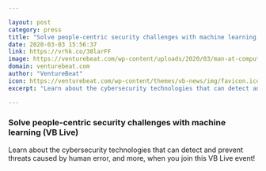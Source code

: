 ```yaml
---

layout: post
category: press
title: "Solve people-centric security challenges with machine learning (VB Live)"
date: 2020-03-03 15:56:37
link: https://vrhk.co/38larFF
image: https://venturebeat.com/wp-content/uploads/2020/03/man-at-computer.GettyImages-1074284730-1.jpg?w=1200&strip=all
domain: venturebeat.com
author: "VentureBeat"
icon: https://venturebeat.com/wp-content/themes/vb-news/img/favicon.ico
excerpt: "Learn about the cybersecurity technologies that can detect and prevent threats caused by human error, and more, when you join this VB Live event!"

---
```


### Solve people-centric security challenges with machine learning (VB Live)

Learn about the cybersecurity technologies that can detect and prevent threats caused by human error, and more, when you join this VB Live event!